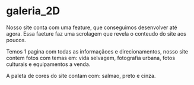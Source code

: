 # galeria_2D
  Nosso site conta com uma feature, que conseguimos desenvolver até agora. Essa faeture faz uma scrolagem que revela o conteudo do site aos poucos.
  
  Temos 1 pagina com todas as informaçãoes e direcionamentos, nosso site contem fotos com temas em: vida selvagem, fotografia urbana, fotos culturais e equipamentos a venda. 

  A paleta de cores do site contam com: salmao, preto e cinza. 
